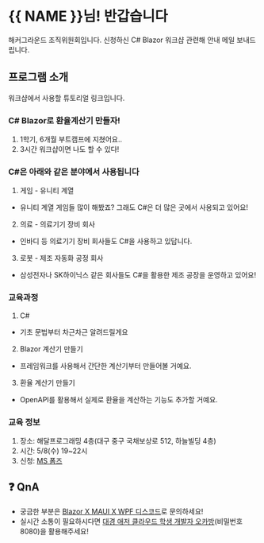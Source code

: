 # {{ NAME }}님! 반갑습니다

해커그라운드 조직위원회입니다. 신청하신 C# Blazor 워크샵 관련해 안내 메일 보내드립니다.


## 프로그램 소개

워크샵에서 사용할 튜토리얼 링크입니다. 


### C# Blazor로 환율계산기 만들자!

1. 1학기, 6개월 부트캠프에 지쳤어요..
2. 3시간 워크샵이면 나도 할 수 있다!


### C#은 아래와 같은 분야에서 사용됩니다

1. 게임 - 유니티 계열
  * 유니티 계열 게임들 많이 해봤죠? 그래도 C#은 더 많은 곳에서 사용되고 있어요!
2. 의료 - 의료기기 장비 회사
  * 인바디 등 의료기기 장비 회사들도 C#을 사용하고 있답니다.
3. 로봇 - 제조 자동화 공정 회사
  * 삼성전자나 SK하이닉스 같은 회사들도 C#을 활용한 제조 공장을 운영하고 있어요!


### 교육과정

1. C# 
  * 기초 문법부터 차근차근 알려드릴게요
2. Blazor 계산기 만들기
  * 프레임워크를 사용해서 간단한 계산기부터 만들어볼 거예요.
3. 환율 계산기 만들기
  * OpenAPI를 활용해서 실제로 환율을 계산하는 기능도 추가할 거예요.


### 교육 정보

1. 장소: 해달프로그래밍 4층(대구 중구 국채보상로 512, 하늘빌딩 4층)
2. 시간: 5/8(수) 19~22시
3. 신청: [MS 폼즈](https://forms.office.com/r/gmanwMVUQN)


## ❓ QnA

* 궁금한 부분은 [Blazor X MAUI X WPF 디스코드](https://discord.gg/g7nKCrDVqK)로 문의하세요!
* 실시간 소통이 필요하시다면 [대경 애저 클라우드 학생 개발자 오카방](https://aka.ms/student-developers/daegu)(비밀번호 8080)을 활용해주세요!